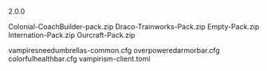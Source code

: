 2.0.0

Colonial-CoachBuilder-pack.zip
Draco-Trainworks-Pack.zip
Empty-Pack.zip
Internation-Pack.zip
Ourcraft-Pack.zip

vampiresneedumbrellas-common.cfg
overpoweredarmorbar.cfg
colorfulhealthbar.cfg
vampirism-client.toml


